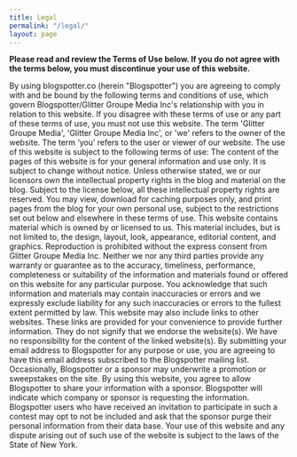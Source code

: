 ```yaml
---
title: Legal
permalink: "/legal/"
layout: page
---
```


**Please read and review the Terms of Use below. If you do not agree with the terms below, you must discontinue your use of this website.**

By using blogspotter.co (herein "Blogspotter") you are agreeing to comply with and be bound by the following terms and conditions of use, which govern Blogspotter/Glitter Groupe Media Inc's relationship with you in relation to this website. If you disagree with these terms of use or any part of these terms of use, you must not use this website. The term 'Glitter Groupe Media', 'Glitter Groupe Media Inc', or 'we' refers to the owner of the website. The term ‘you’ refers to the user or viewer of our website. The use of this website is subject to the following terms of use: The content of the pages of this website is for your general information and use only. It is subject to change without notice. Unless otherwise stated, we or our licensors own the intellectual property rights in the blog and material on the blog. Subject to the license below, all these intellectual property rights are reserved. You may view, download for caching purposes only, and print pages from the blog for your own personal use, subject to the restrictions set out below and elsewhere in these terms of use. This website contains material which is owned by or licensed to us. This material includes, but is not limited to, the design, layout, look, appearance, editorial content, and graphics. Reproduction is prohibited without the express consent from Glitter Groupe Media Inc. Neither we nor any third parties provide any warranty or guarantee as to the accuracy, timeliness, performance, completeness or suitability of the information and materials found or offered on this website for any particular purpose. You acknowledge that such information and materials may contain inaccuracies or errors and we expressly exclude liability for any such inaccuracies or errors to the fullest extent permitted by law. This website may also include links to other websites. These links are provided for your convenience to provide further information. They do not signify that we endorse the website(s). We have no responsibility for the content of the linked website(s). By submitting your email address to Blogspotter for any purpose or use, you are agreeing to have this email address subscribed to the Blogspotter mailing list. Occasionally, Blogspotter or a sponsor may underwrite a promotion or sweepstakes on the site. By using this website, you agree to allow Blogspotter to share your information with a sponsor. Blogspotter will indicate which company or sponsor is requesting the information. Blogspotter users who have received an invitation to participate in such a contest may opt to not be included and ask that the sponsor purge their personal information from their data base. Your use of this website and any dispute arising out of such use of the website is subject to the laws of the State of New York.

